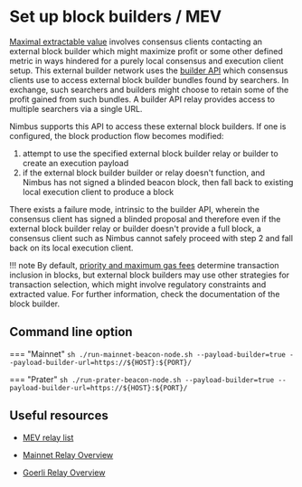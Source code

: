 # Set up block builders / MEV

[Maximal extractable value](https://ethereum.org/en/developers/docs/mev/) involves consensus clients contacting an external block builder which might maximize profit or some other defined metric in ways hindered for a purely local consensus and execution client setup. This external builder network uses the [builder API](https://ethereum.github.io/builder-specs/) which consensus clients use to access external block builder bundles found by searchers. In exchange, such searchers and builders might choose to retain some of the profit gained from such bundles. A builder API relay provides access to multiple searchers via a single URL.

Nimbus supports this API to access these external block builders. If one is configured, the block production flow becomes modified:

1. attempt to use the specified external block builder relay or builder to create an execution payload
2. if the external block builder builder or relay doesn't function, and Nimbus has not signed a blinded beacon block, then fall back to existing local execution client to produce a block

There exists a failure mode, intrinsic to the builder API, wherein the consensus client has signed a blinded proposal and therefore even if the external block builder relay or builder doesn't provide a full block, a consensus client such as Nimbus cannot safely proceed with step 2 and fall back on its local execution client.

!!! note
    By default, [priority and maximum gas fees](https://eips.ethereum.org/EIPS/eip-1559#abstract) determine transaction inclusion in blocks, but external block builders may use other strategies for transaction selection, which might involve regulatory constraints and extracted value. For further information, check the documentation of the block builder.

## Command line option

=== "Mainnet"
    ```sh
    ./run-mainnet-beacon-node.sh --payload-builder=true --payload-builder-url=https://${HOST}:${PORT}/
    ```

=== "Prater"
    ```sh
    ./run-prater-beacon-node.sh --payload-builder=true --payload-builder-url=https://${HOST}:${PORT}/
    ```

## Useful resources

- [MEV relay list](https://github.com/remyroy/ethstaker/blob/main/MEV-relay-list.md)

- [Mainnet Relay Overview](https://beaconcha.in/relays)

- [Goerli Relay Overview](https://goerli.beaconcha.in/relays)
